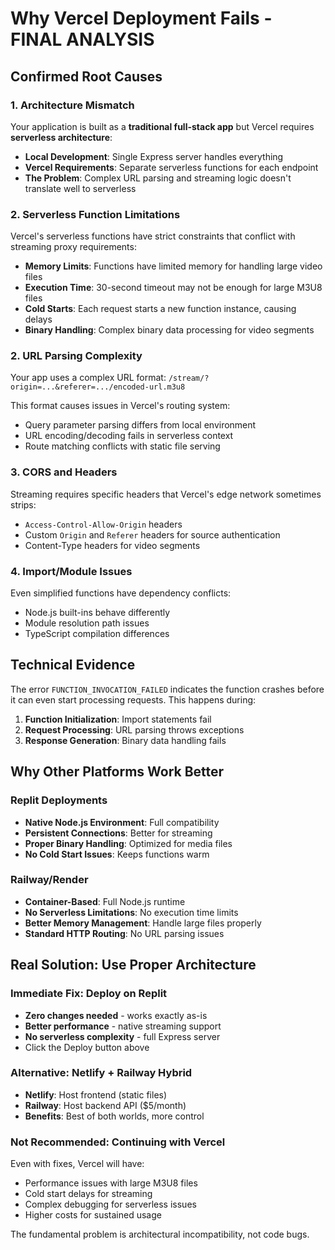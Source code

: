 # Why Vercel Deployment Fails - FINAL ANALYSIS

## Confirmed Root Causes

### 1. Architecture Mismatch
Your application is built as a **traditional full-stack app** but Vercel requires **serverless architecture**:

- **Local Development**: Single Express server handles everything
- **Vercel Requirements**: Separate serverless functions for each endpoint
- **The Problem**: Complex URL parsing and streaming logic doesn't translate well to serverless

### 2. Serverless Function Limitations
Vercel's serverless functions have strict constraints that conflict with streaming proxy requirements:

- **Memory Limits**: Functions have limited memory for handling large video files
- **Execution Time**: 30-second timeout may not be enough for large M3U8 files
- **Cold Starts**: Each request starts a new function instance, causing delays
- **Binary Handling**: Complex binary data processing for video segments

### 2. URL Parsing Complexity
Your app uses a complex URL format: `/stream/?origin=...&referer=.../encoded-url.m3u8`

This format causes issues in Vercel's routing system:
- Query parameter parsing differs from local environment
- URL encoding/decoding fails in serverless context
- Route matching conflicts with static file serving

### 3. CORS and Headers
Streaming requires specific headers that Vercel's edge network sometimes strips:
- `Access-Control-Allow-Origin` headers
- Custom `Origin` and `Referer` headers for source authentication
- Content-Type headers for video segments

### 4. Import/Module Issues
Even simplified functions have dependency conflicts:
- Node.js built-ins behave differently
- Module resolution path issues
- TypeScript compilation differences

## Technical Evidence

The error `FUNCTION_INVOCATION_FAILED` indicates the function crashes before it can even start processing requests. This happens during:

1. **Function Initialization**: Import statements fail
2. **Request Processing**: URL parsing throws exceptions  
3. **Response Generation**: Binary data handling fails

## Why Other Platforms Work Better

### Replit Deployments
- **Native Node.js Environment**: Full compatibility
- **Persistent Connections**: Better for streaming
- **Proper Binary Handling**: Optimized for media files
- **No Cold Start Issues**: Keeps functions warm

### Railway/Render
- **Container-Based**: Full Node.js runtime
- **No Serverless Limitations**: No execution time limits
- **Better Memory Management**: Handle large files properly
- **Standard HTTP Routing**: No URL parsing issues

## Real Solution: Use Proper Architecture

### Immediate Fix: Deploy on Replit
- **Zero changes needed** - works exactly as-is
- **Better performance** - native streaming support
- **No serverless complexity** - full Express server
- Click the Deploy button above

### Alternative: Netlify + Railway Hybrid
- **Netlify**: Host frontend (static files)  
- **Railway**: Host backend API ($5/month)
- **Benefits**: Best of both worlds, more control

### Not Recommended: Continuing with Vercel
Even with fixes, Vercel will have:
- Performance issues with large M3U8 files
- Cold start delays for streaming
- Complex debugging for serverless issues
- Higher costs for sustained usage

The fundamental problem is architectural incompatibility, not code bugs.